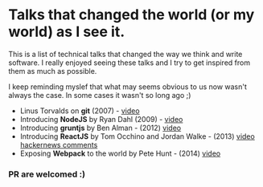 # Talks that changed the world (or my world) as I see it.

This is a list of technical talks that changed the way we think and write software. 
I really enjoyed seeing these talks and I try to get inspired from them as much as possible.

I keep reminding myslef that what may seems obvious to us now wasn't always the case. In some cases it wasn't so long ago ;)

* Linus Torvalds on **git** (2007) - [video](https://www.youtube.com/watch?v=4XpnKHJAok8)
* Introducing **NodeJS** by Ryan Dahl (2009) - [video](https://www.youtube.com/watch?v=ztspvPYybIY)
* Introducing **gruntjs** by Ben Alman - (2012) [video](https://www.youtube.com/watch?v=Xp6aFno24x4)
* Introducing **ReactJS** by Tom Occhino and Jordan Walke - (2013) [video](https://www.youtube.com/watch?v=XxVg_s8xAms) [hackernews comments](https://news.ycombinator.com/item?id=5789085)
* Exposing **Webpack** to the world by Pete Hunt - (2014) [video](https://www.youtube.com/watch?v=VkTCL6Nqm6Y)

### PR are welcomed :)
